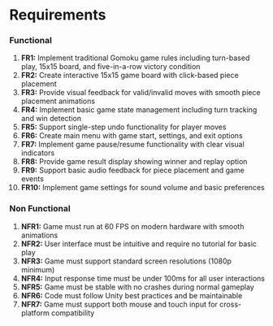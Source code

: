 # Requirements

### Functional
1. **FR1:** Implement traditional Gomoku game rules including turn-based play, 15x15 board, and five-in-a-row victory condition
2. **FR2:** Create interactive 15x15 game board with click-based piece placement
3. **FR3:** Provide visual feedback for valid/invalid moves with smooth piece placement animations
4. **FR4:** Implement basic game state management including turn tracking and win detection
5. **FR5:** Support single-step undo functionality for player moves
6. **FR6:** Create main menu with game start, settings, and exit options
7. **FR7:** Implement game pause/resume functionality with clear visual indicators
8. **FR8:** Provide game result display showing winner and replay option
9. **FR9:** Support basic audio feedback for piece placement and game events
10. **FR10:** Implement game settings for sound volume and basic preferences

### Non Functional
1. **NFR1:** Game must run at 60 FPS on modern hardware with smooth animations
2. **NFR2:** User interface must be intuitive and require no tutorial for basic play
3. **NFR3:** Game must support standard screen resolutions (1080p minimum)
4. **NFR4:** Input response time must be under 100ms for all user interactions
5. **NFR5:** Game must be stable with no crashes during normal gameplay
6. **NFR6:** Code must follow Unity best practices and be maintainable
7. **NFR7:** Game must support both mouse and touch input for cross-platform compatibility
